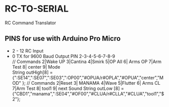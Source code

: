 # RC-TO-SERIAL
 RC Command Translator
## PINS for use with Arduino Pro Micro
* 2 - 12  RC Input
* 0 TX for 9600 Baud Output
PIN  2-3-4-5-6-7-8-9  
//  Commands               2|Wake UP 3|Cantina 4|Smirk 5|OP All  6| Arms OP  7|Arm Test 8| center 9| Mode                
String outHigh[8] = {":SE14",":SE07",":SE03",":OP00","#OPUA/r#OPLA","#OPUA","center","MOD" };
//  Commands                2|Reset 3| MANAMA 4|Wave 5|Flutter 6| Arms CL  7|Arm Test  8| tool1 9| next Sound
String outLow [8] = {"CBD1","manama",":SE04","#OF00","#CLUA/r#CLLA","#CLUA","tool1","$2"};
